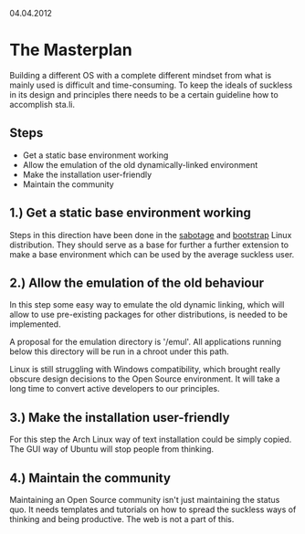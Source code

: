 04.04.2012

The Masterplan
==============

Building a different OS with a complete different mindset from
what is mainly used is difficult and time-consuming. To keep
the ideals of suckless in its design and principles there needs
to be a certain guideline how to accomplish sta.li.

Steps
-----

* Get a static base environment working
* Allow the emulation of the old dynamically-linked environment
* Make the installation user-friendly
* Maintain the community

1.) Get a static base environment working
-----------------------------------------

Steps in this direction have been done in the
[sabotage](https://github.com/chneukirchen/sabotage) and
[bootstrap](https://github.com/pikhq/bootstrap-linux)
Linux distribution. They should serve as a base for further
a further extension to make a base environment which can be
used by the average suckless user.

2.) Allow the emulation of the old behaviour
--------------------------------------------

In this step some easy way to emulate the old dynamic linking,
which will allow to use pre-existing packages for other
distributions, is needed to be implemented.

A proposal for the emulation directory is '/emul'. All applications
running below this directory will be run in a chroot under this
path.

Linux is still struggling with Windows compatibility, which brought
really obscure design decisions to the Open Source environment. It
will take a long time to convert active developers to our principles.

3.) Make the installation user-friendly
---------------------------------------

For this step the Arch Linux way of text installation could be
simply copied. The GUI way of Ubuntu will stop people from
thinking.

4.) Maintain the community
--------------------------

Maintaining an Open Source community isn't just maintaining the
status quo. It needs templates and tutorials on how to spread
the suckless ways of thinking and being productive. The web is
not a part of this.


